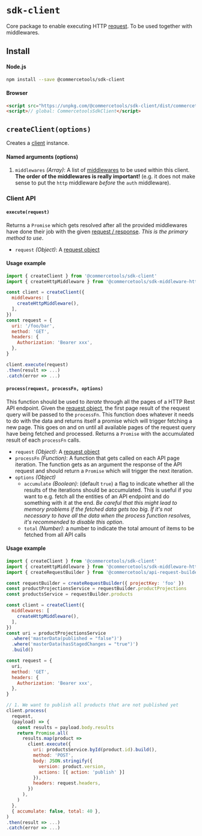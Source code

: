 # `sdk-client`

Core package to enable executing HTTP [request](/sdk/Glossary.md#clientrequest). To be used together with middlewares.

## Install

#### Node.js

```bash
npm install --save @commercetools/sdk-client
```

#### Browser

```html
<script src="https://unpkg.com/@commercetools/sdk-client/dist/commercetools-sdk-client.umd.min.js"></script>
<script>// global: CommercetoolsSdkClient</script>
```

## `createClient(options)`

Creates a [client](/sdk/Glossary.md#client) instance.

#### Named arguments (options)

1.  `middlewares` _(Array)_: A list of [middlewares](/sdk/Middlewares.md) to be used within this client. **The order of the middlewares is really important!** (e.g. it does not make sense to put the `http` middleware _before_ the `auth` middleware).

### Client API

#### `execute(request)`

Returns a `Promise` which gets resolved after all the provided middlewares have done their job with the given [request / response](/sdk/Middlewares.md). _This is the primary method to use_.

* `request` _(Object)_: A [request object](/sdk/Glossary.md#clientrequest)

#### Usage example

```js
import { createClient } from '@commercetools/sdk-client'
import { createHttpMiddleware } from '@commercetools/sdk-middleware-http'

const client = createClient({
  middlewares: [
    createHttpMiddleware(),
  ],
})
const request = {
  uri: '/foo/bar',
  method: 'GET',
  headers: {
    Authorization: 'Bearer xxx',
  },
}

client.execute(request)
.then(result => ...)
.catch(error => ...)
```

#### `process(request, processFn, options)`

This function should be used to _iterate_ through all the pages of a HTTP Rest API endpoint. Given the [request object](/sdk/Glossary.md#clientrequest), the first page result of the request query will be passed to the `processFn`. This function does whatever it needs to do with the data and returns itself a promise which will trigger fetching a new page. This goes on and on until all available pages of the request query have being fetched and processed.
Returns a `Promise` with the accumulated result of each `processFn` calls.

* `request` _(Object)_: A [request object](/sdk/Glossary.md#clientrequest)
* `processFn` _(Function)_: A function that gets called on each API page iteration. The function gets as an argument the response of the API request and should return a `Promise` which will trigger the next iteration.
* `options` _(Object)_
  * `accumulate` _(Boolean)_: (default `true`) a flag to indicate whether all the results of the iterations should be accumulated. This is useful if you want to e.g. fetch all the entities of an API endpoint and do something with it at the end. _Be careful that this might lead to memory problems if the fetched data gets too big. If it's not necessary to have all the data when the process function resolves, it's recommended to disable this option_.
  * `total` _(Number)_: a number to indicate the total amount of items to be fetched from all API calls

#### Usage example

```js
import { createClient } from '@commercetools/sdk-client'
import { createHttpMiddleware } from '@commercetools/sdk-middleware-http'
import { createRequestBuilder } from '@commercetools/api-request-builder'

const requestBuilder = createRequestBuilder({ projectKey: 'foo' })
const productProjectionsService = requestBuilder.productProjections
const productsService = requestBuilder.products

const client = createClient({
  middlewares: [
    createHttpMiddleware(),
  ],
})
const uri = productProjectionsService
  .where('masterData(published = "false")')
  .where('masterData(hasStagedChanges = "true")')
  .build()

const request = {
  uri,
  method: 'GET',
  headers: {
    Authorization: 'Bearer xxx',
  },
}

// 1. We want to publish all products that are not published yet
client.process(
  request,
  (payload) => {
    const results = payload.body.results
    return Promise.all(
      results.map(product =>
        client.execute({
          uri: productsService.byId(product.id).build(),
          method: 'POST',
          body: JSON.stringify({
            version: product.version,
            actions: [{ action: 'publish' }]
          }),
          headers: request.headers,
        })
      ),
    )
  },
  { accumulate: false, total: 40 },
)
.then(result => ...)
.catch(error => ...)
```

